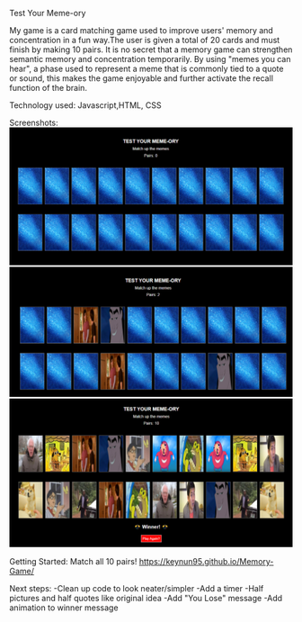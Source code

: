 Test Your Meme-ory

My game is a card matching game used to improve users' memory and concentration in a fun way.The user is given a total of 20 cards and must finish by making 10 pairs. It is no secret that a memory game can strengthen semantic memory and concentration temporarily. By using "memes you can hear", a phase used to represent a meme that is commonly tied to a quote or sound, this makes the game enjoyable and further activate the recall function of the brain. 

Technology used: Javascript,HTML, CSS

Screenshots:
![Alt text](/game1.png?raw=true "Start screen")
![Alt text](/game-img-2.PNG?raw=true "Middle of game")
![Alt text](/game-img-3.PNG?raw=true "End of game")

Getting Started:
Match all 10 pairs!
https://keynun95.github.io/Memory-Game/

Next steps:
-Clean up code to look neater/simpler
-Add a timer
-Half pictures and half quotes like original idea
-Add "You Lose" message
-Add animation to winner message